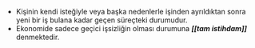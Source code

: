 - Kişinin kendi isteğiyle veya başka nedenlerle işinden ayrıldıktan sonra yeni bir iş bulana kadar geçen süreçteki durumudur.
- Ekonomide sadece geçici işsizliğin olması durumuna _**[[tam istihdam]]**_ denmektedir.
